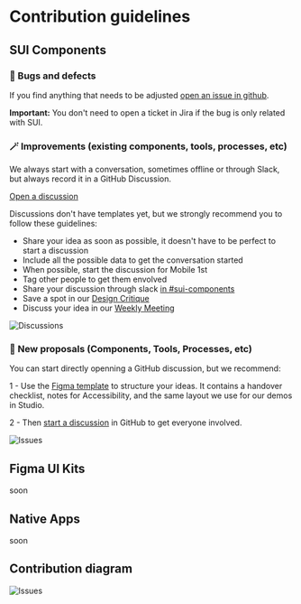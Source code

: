 # Contribution guidelines

## SUI Components

### 🐞 Bugs and defects

If you find anything that needs to be adjusted [open an issue in github](https://github.com/SUI-Components/sui-components/issues/new?template=report-a-bug---issue.md).

**Important:** You don't need to open a ticket in Jira if the bug is only related with SUI.

### 🪄 Improvements (existing components, tools, processes, etc)

We always start with a conversation, sometimes offline or through Slack, but always record it in a GitHub Discussion.

[Open a discussion](https://github.com/SUI-Components/sui-components/discussions/new)

Discussions don't have templates yet, but we strongly recommend you to follow these guidelines:

* Share your idea as soon as possible, it doesn't have to be perfect to start a discussion
* Include all the possible data to get the conversation started
* When possible, start the discussion for Mobile 1st
* Tag other people to get them envolved
* Share your discussion through slack [in #sui-components](https://adevinta.slack.com/archives/C018Q6WBJ85)
* Save a spot in our [Design Critique](Design-critiques.md)
* Discuss your idea in our [Weekly Meeting](Weekly-streamings.md)

![Discussions](https://raw.githubusercontent.com/turolopezsanabria/design-systems-playbook/master/ASSETS/contribution-discussion.png)

### 🌚 New proposals (Components, Tools, Processes, etc)

You can start directly openning a GitHub discussion, but we recommend: 

1 - Use the [Figma template](https://www.figma.com/file/gwZ74U8HHbPl3l5vbwHHrO/Template---Specs-for-Components?node-id=706%3A626) to structure your ideas. It contains a handover checklist, notes for Accessibility, and the same layout we use for our demos in Studio.

2 - Then [start a discussion](https://github.com/SUI-Components/sui-components/discussions/new) in GitHub to get everyone involved.

![Issues](https://raw.githubusercontent.com/turolopezsanabria/design-systems-playbook/master/ASSETS/contribution-issue.png)

## Figma UI Kits

soon

## Native Apps

soon

## Contribution diagram

![Issues](https://raw.githubusercontent.com/turolopezsanabria/design-systems-playbook/master/ASSETS/contribution-diagram.png)